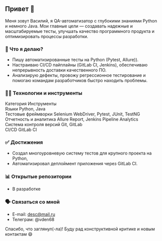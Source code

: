 ## Привет 👋

Меня зовут Василий, я QA-автоматизатор с глубокими знаниями Python и немного Java. 
Мои главные цели — создавать надежные и масштабируемые тесты, 
улучшать качество программного продукта и оптимизировать процессы разработки.
### 🎯 Что я делаю?
- Пишу автоматизированные тесты на Python (Pytest, Allure)).
- Настраиваю CI/CD пайплайны (GitLab CI, Jenkins), обеспечиваю непрерывность доставки качественного ПО.
- Анализирую дефекты, провожу регрессионное тестирование и помогаю командам разработчиков быстро находить проблемы.
  
### 👩‍💻 Технологии и инструменты
Категория	Инструменты  
Языки	Python, Java  
Тестовые фреймворки	Selenium WebDriver, Pytest, JUnit, TestNG  
Отчетность и аналитика	Allure Report, Jenkins Pipeline Analytics  
Система контроля версий	Git, GitLab  
CI/CD	GitLab CI  
### ✅ Достижения
- Создал многоуровневую систему тестов для крупного проекта на Python,
- Автоматизировал деплоймент приложения через GitLab CI.

### 📊 Открытые репозитории
- В разработке

### 🗣 Связаться со мной
- E-mail: desc@mail.ru
- Телеграм: @vden68



  
Спасибо, что заглянул(-ла)! Буду рад конструктивной критике и новым контактам 😄



